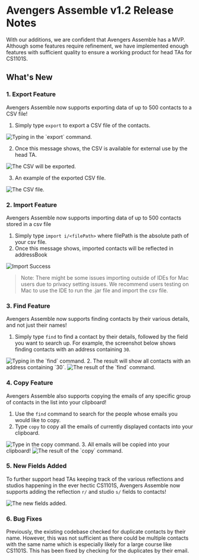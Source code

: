 # Avengers Assemble v1.2 Release Notes

With our additions, we are confident that Avengers Assemble has a MVP. Although some features require refinement, we have implemented enough features with sufficient quality to ensure a working product for head TAs for CS1101S.
## What's New
### 1. Export Feature
Avengers Assemble now supports exporting data of up to 500 contacts to a CSV file!

1. Simply type `export` to export a CSV file of the contacts. 
<img src="export_1.png" alt="Typing in the `export` command.">

2. Once this message shows, the CSV is available for external use by the head TA.
<img src="export_2.png" alt="The CSV will be exported.">

3. An example of the exported CSV file.
<img src="export_csv_result.png" alt="The CSV file.">

### 2. Import Feature
Avengers Assemble now supports importing data of up to 500 contacts stored in a csv file

1. Simply type `import i/<filePath>` where filePath is the absolute path of your csv file.
2. Once this message shows, imported contacts will be reflected in addressBook
<img src="import_1.png" alt="Import Success">

> Note: There might be some issues importing outside of IDEs for Mac users due to privacy setting issues. We recommend users testing on Mac to use the IDE to run the .jar file and import the csv file.

### 3. Find Feature
Avengers Assemble now supports finding contacts by their various details, and not just their names!

1. Simply type `find` to find a contact by their details, followed by the field you want to search up. For example, the screenshot below shows finding contacts with an address containing `30`.
<img src="find_1.png" alt="Typing in the `find` command.">
2. The result will show all contacts with an address containing `30`.
<img src="find_2.png" alt="The result of the `find` command.">

### 4. Copy Feature
Avengers Assemble also supports copying the emails of any specific group of contacts in the list into your clipboard!

1. Use the `find` command to search for the people whose emails you would like to copy.
2. Type `copy` to copy all the emails of currently displayed contacts into your clipboard.
<img src="copy_1.png" alt="Type in the copy command.">
3. All emails will be copied into your clipboard!
<img src="copy.png" alt="The result of the `copy` command.">

### 5. New Fields Added
To further support head TAs keeping track of the various reflections and studios happening in the ever hectic CS1101S, Avengers Assemble now supports adding the reflection `r/` and studio `s/` fields to contacts!

<img src="screenshot_1.2.png" alt="The new fields added.">

### 6. Bug Fixes
Previously, the existing codebase checked for duplicate contacts by their name. However, this was not sufficient as there could be multiple contacts with the same name which is especially likely for a large course like CS1101S. This has been fixed by checking for the duplicates by their email.

